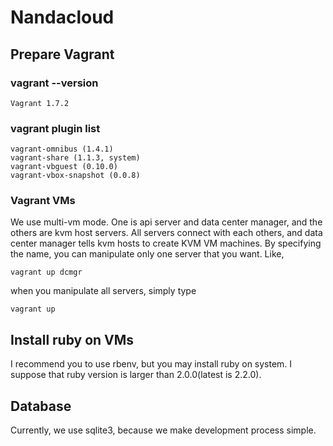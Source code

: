 Nandacloud
===============

Prepare Vagrant
--------------

### vagrant --version

    Vagrant 1.7.2

### vagrant plugin list

    vagrant-omnibus (1.4.1)
    vagrant-share (1.1.3, system)
    vagrant-vbguest (0.10.0)
    vagrant-vbox-snapshot (0.0.8)

### Vagrant VMs

We use multi-vm mode.
One is api server and data center manager, and the others are kvm host servers.
All servers connect with each others, and data center manager tells kvm hosts to create KVM VM machines.
By specifying the name, you can manipulate only one server that you want.
Like,

    vagrant up dcmgr

when you manipulate all servers, simply type

    vagrant up


Install ruby on VMs
---------------------

I recommend you to use rbenv, but you may install ruby on system.
I suppose that ruby version is larger than 2.0.0(latest is 2.2.0).


Database
-------------------

Currently, we use sqlite3, because we make development process simple.

